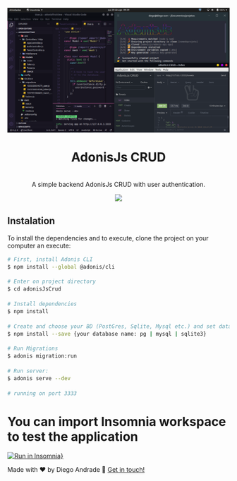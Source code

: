 <img src="/adonisCrud.png" align="center"></img>
<h1 align="center">AdonisJs CRUD</h1>
<p align="center">
  <br/>
  A simple backend AdonisJs CRUD with user authentication.
</p>

<p align="center">
  <a aria-label="NodeJs version" href="https://github.com/nodejs/node/blob/master/doc/changelogs/CHANGELOG_V12.md#12.14.1">
    <img src="https://img.shields.io/badge/node.js@lts-12.14.1-informational?logo=Node.JS"></img>
  </a>
</p>


## Instalation

To install the dependencies and to execute, clone the project on your computer an execute:
```bash
# First, install Adonis CLI
$ npm install --global @adonis/cli

# Enter on project directory
$ cd adonisJsCrud

# Install dependencies
$ npm install

# Create and choose your BD (PostGres, Sqlite, Mysql etc.) and set database informations at .env archive
$ npm install --save {your database name: pg | mysql | sqlite3}

# Run Migrations
$ adonis migration:run

# Run server:
$ adonis serve --dev

# running on port 3333
```
# You can import Insomnia workspace to test the application
[![Run in Insomnia}](https://insomnia.rest/images/run.svg)](https://insomnia.rest/run/?label=adonisJsCrud&uri=https%3A%2F%2Fraw.githubusercontent.com%2FdiegoAndrade777%2FadonisJsCrud%2Fmaster%2FInsomnia_2020-08-21.json)

Made with ♥ by Diego Andrade :wave: [Get in touch!](https://www.linkedin.com/in/diego-rodrigo-de-andrade-98a0271a0/)

